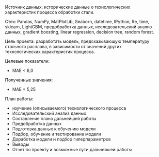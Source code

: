 Источник данных: исторические данные о технологических характеристик процесса обработки стали.

Стек: Pandas, NumPy, MatPlotLib, Seaborn, datetime, IPython, Re, time, sklearn, LightGBM, предобработка данных, исследовательский анализ данных, gradient boosting, linear regression, decision tree, random forest.

Цель проекта: разработать модель, предсказывающую температуру стального расплава, в зависимости от значений других технологических характеристик процесса.

Целевые показатели:
- MAE < 8,0

Полученные значения:
- MAE = 5,25

План работы:
- изучение (описываемого) технологического процесса
- Исследовательский анализ данных
- Составление плана дальнейшей работы
- Предобработка данных
- Подготовка данных к обучению модели
- Подбор, обучение и тестирование модели
- Доработка модели и подбор гиперпараметров
- Выводы
- Отчет по проекту и возможные пути дальнейшей работы
